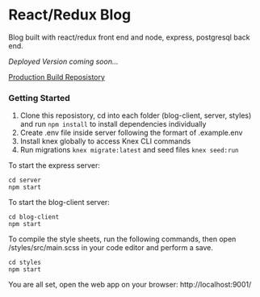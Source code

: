 # React/Redux Blog

Blog built with react/redux front end and node, express, postgresql back end.

*Deployed Version coming soon...*

[Production Build Reposistory](https://github.com/donaldma/Blog-Production)

### Getting Started

1) Clone this reposistory, cd into each folder (blog-client, server, styles) and run `npm install` to install dependencies individually 
2) Create .env file inside server following the formart of .example.env 
3) Install knex globally to access Knex CLI commands
4) Run migrations `knex migrate:latest` and seed files `knex seed:run`

To start the express server:
```
cd server
npm start
```

To start the blog-client server:
```
cd blog-client
npm start
```

To compile the style sheets, run the following commands, then open /styles/src/main.scss in your code editor and perform a save.

``` 
cd styles
npm start
```

You are all set, open the web app on your browser: http://localhost:9001/
